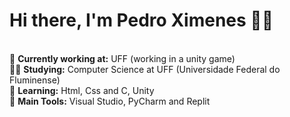 # **Hi there, I'm Pedro Ximenes** 👩‍💻 
\
🔭 **Currently working at:** UFF (working in a unity game) \
👨‍🎓 **Studying:** Computer Science at UFF (Universidade Federal do Fluminense)\
🌱 **Learning:** Html, Css and C, Unity \
🎒 **Main Tools:** Visual Studio, PyCharm and Replit
